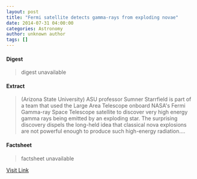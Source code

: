 ```yaml
---
layout: post
title: "Fermi satellite detects gamma-rays from exploding novae"
date: 2014-07-31 04:00:00
categories: Astronomy
author: unknown author
tags: []
---
```



#### Digest
>digest unavailable

#### Extract
>(Arizona State University) ASU professor Sumner Starrfield is part of a team that used the Large Area Telescope onboard NASA's Fermi Gamma-ray Space Telescope satellite to discover very high energy gamma rays being emitted by an exploding star. The surprising discovery dispels the long-held idea that classical nova explosions are not powerful enough to produce such high-energy radiation....

#### Factsheet
>factsheet unavailable

[Visit Link](http://www.eurekalert.org/pub_releases/2014-07/asu-fsd073114.php)


